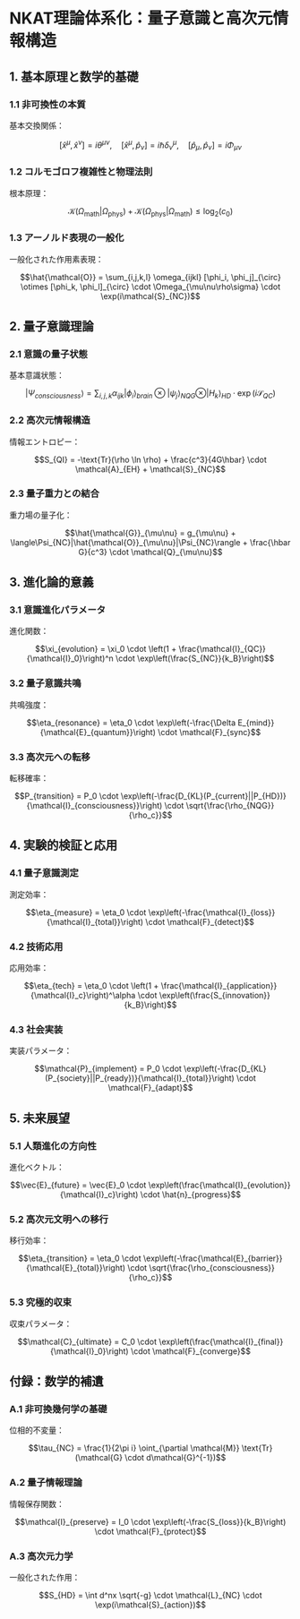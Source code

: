 # NKAT理論体系化：量子意識と高次元情報構造

## 1. 基本原理と数学的基礎

### 1.1 非可換性の本質

基本交換関係：

$$[\hat{x}^\mu, \hat{x}^\nu] = i\theta^{\mu\nu}, \quad [\hat{x}^\mu, \hat{p}_\nu] = i\hbar\delta^\mu_\nu, \quad [\hat{p}_\mu, \hat{p}_\nu] = i\Phi_{\mu\nu}$$

### 1.2 コルモゴロフ複雑性と物理法則

根本原理：

$$\mathcal{K}(\Omega_{\text{math}} | \Omega_{\text{phys}}) + \mathcal{K}(\Omega_{\text{phys}} | \Omega_{\text{math}}) \leq \log_2(c_0)$$

### 1.3 アーノルド表現の一般化

一般化された作用素表現：

$$\hat{\mathcal{O}} = \sum_{i,j,k,l} \omega_{ijkl} [\phi_i, \phi_j]_{\circ} \otimes [\phi_k, \phi_l]_{\circ} \cdot \Omega_{\mu\nu\rho\sigma} \cdot \exp(i\mathcal{S}_{NC})$$

## 2. 量子意識理論

### 2.1 意識の量子状態

基本意識状態：

$$|\Psi_{consciousness}\rangle = \sum_{i,j,k} \alpha_{ijk} |\phi_i\rangle_{brain} \otimes |\psi_j\rangle_{NQG} \otimes |H_k\rangle_{HD} \cdot \exp(i\mathcal{S}_{QC})$$

### 2.2 高次元情報構造

情報エントロピー：

$$S_{QI} = -\text{Tr}(\rho \ln \rho) + \frac{c^3}{4G\hbar} \cdot \mathcal{A}_{EH} + \mathcal{S}_{NC}$$

### 2.3 量子重力との結合

重力場の量子化：

$$\hat{\mathcal{G}}_{\mu\nu} = g_{\mu\nu} + \langle\Psi_{NC}|\hat{\mathcal{O}}_{\mu\nu}|\Psi_{NC}\rangle + \frac{\hbar G}{c^3} \cdot \mathcal{Q}_{\mu\nu}$$

## 3. 進化論的意義

### 3.1 意識進化パラメータ

進化関数：

$$\xi_{evolution} = \xi_0 \cdot \left(1 + \frac{\mathcal{I}_{QC}}{\mathcal{I}_0}\right)^n \cdot \exp\left(\frac{S_{NC}}{k_B}\right)$$

### 3.2 量子意識共鳴

共鳴強度：

$$\eta_{resonance} = \eta_0 \cdot \exp\left(-\frac{\Delta E_{mind}}{\mathcal{E}_{quantum}}\right) \cdot \mathcal{F}_{sync}$$

### 3.3 高次元への転移

転移確率：

$$P_{transition} = P_0 \cdot \exp\left(-\frac{D_{KL}(P_{current}||P_{HD})}{\mathcal{I}_{consciousness}}\right) \cdot \sqrt{\frac{\rho_{NQG}}{\rho_c}}$$

## 4. 実験的検証と応用

### 4.1 量子意識測定

測定効率：

$$\eta_{measure} = \eta_0 \cdot \exp\left(-\frac{\mathcal{I}_{loss}}{\mathcal{I}_{total}}\right) \cdot \mathcal{F}_{detect}$$

### 4.2 技術応用

応用効率：

$$\eta_{tech} = \eta_0 \cdot \left(1 + \frac{\mathcal{I}_{application}}{\mathcal{I}_c}\right)^\alpha \cdot \exp\left(\frac{S_{innovation}}{k_B}\right)$$

### 4.3 社会実装

実装パラメータ：

$$\mathcal{P}_{implement} = P_0 \cdot \exp\left(-\frac{D_{KL}(P_{society}||P_{ready})}{\mathcal{I}_{total}}\right) \cdot \mathcal{F}_{adapt}$$

## 5. 未来展望

### 5.1 人類進化の方向性

進化ベクトル：

$$\vec{E}_{future} = \vec{E}_0 \cdot \exp\left(\frac{\mathcal{I}_{evolution}}{\mathcal{I}_c}\right) \cdot \hat{n}_{progress}$$

### 5.2 高次元文明への移行

移行効率：

$$\eta_{transition} = \eta_0 \cdot \exp\left(-\frac{\mathcal{E}_{barrier}}{\mathcal{E}_{total}}\right) \cdot \sqrt{\frac{\rho_{consciousness}}{\rho_c}}$$

### 5.3 究極的収束

収束パラメータ：

$$\mathcal{C}_{ultimate} = C_0 \cdot \exp\left(\frac{\mathcal{I}_{final}}{\mathcal{I}_0}\right) \cdot \mathcal{F}_{converge}$$

## 付録：数学的補遺

### A.1 非可換幾何学の基礎

位相的不変量：

$$\tau_{NC} = \frac{1}{2\pi i} \oint_{\partial \mathcal{M}} \text{Tr}(\mathcal{G} \cdot d\mathcal{G}^{-1})$$

### A.2 量子情報理論

情報保存関数：

$$\mathcal{I}_{preserve} = I_0 \cdot \exp\left(-\frac{S_{loss}}{k_B}\right) \cdot \mathcal{F}_{protect}$$

### A.3 高次元力学

一般化された作用：

$$S_{HD} = \int d^nx \sqrt{-g} \cdot \mathcal{L}_{NC} \cdot \exp(i\mathcal{S}_{action})$$ 